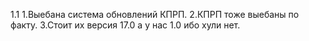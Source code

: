 1.1
1.Выебана система обновлений КПРП.
2.КПРП тоже выебаны по факту.
3.Стоит их версия 17.0 а у нас 1.0 ибо хули нет.
